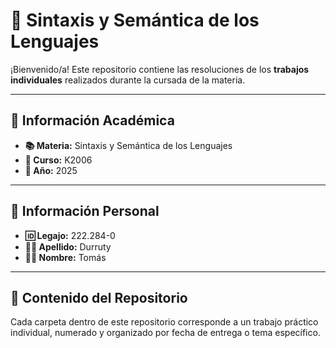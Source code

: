 # 📘 Sintaxis y Semántica de los Lenguajes

¡Bienvenido/a! Este repositorio contiene las resoluciones de los **trabajos individuales** realizados durante la cursada de la materia.

---

## 🧾 Información Académica

- **📚 Materia:** Sintaxis y Semántica de los Lenguajes  
- **🏫 Curso:** K2006  
- **📅 Año:** 2025

---

## 👤 Información Personal

- **🆔 Legajo:** 222.284-0  
- **👨‍🏫 Apellido:** Durruty  
- **👨‍🎓 Nombre:** Tomás  

---

## 📂 Contenido del Repositorio

Cada carpeta dentro de este repositorio corresponde a un trabajo práctico individual, numerado y organizado por fecha de entrega o tema específico. 

